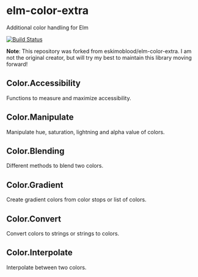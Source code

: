 # elm-color-extra
Additional color handling for Elm

[![Build Status](https://travis-ci.org/noahzgordon/elm-color-extra.svg?branch=master)](https://travis-ci.org/noahzgordon/elm-color-extra)

__Note__: This repository was forked from eskimoblood/elm-color-extra. I am not the original creator, but will try my best to maintain this library moving forward!

## Color.Accessibility

Functions to measure and maximize accessibility.

## Color.Manipulate

Manipulate hue, saturation, lightning and alpha value of colors.

## Color.Blending

Different methods to blend two colors.

## Color.Gradient

Create gradient colors from color stops or list of colors.

## Color.Convert

Convert colors to strings or strings to colors.

## Color.Interpolate

Interpolate between two colors.

